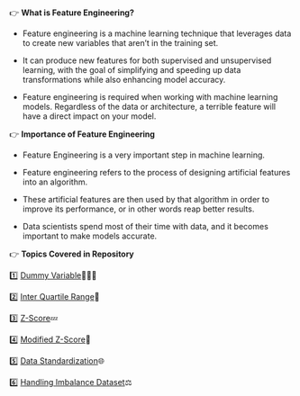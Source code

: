 👉 **What is Feature Engineering?**

- Feature engineering is a machine learning technique that leverages data to create new variables that aren’t in the training set.

- It can produce new features for both supervised and unsupervised learning, with the goal of simplifying and speeding up data transformations while also enhancing model accuracy. 

- Feature engineering is required when working with machine learning models. Regardless of the data or architecture, a terrible feature will have a direct impact on your model.

👉 **Importance of Feature Engineering**

- Feature Engineering is a very important step in machine learning.

- Feature engineering refers to the process of designing artificial features into an algorithm.

- These artificial features are then used by that algorithm in order to improve its performance, or in other words reap better results.

- Data scientists spend most of their time with data, and it becomes important to make models accurate.

👉 **Topics Covered in Repository**

1️⃣ [Dummy Variable](https://www.kaggle.com/code/themrityunjaypathak/dummy-variable)🧑‍🤝‍🧑

2️⃣ [Inter Quartile Range](https://www.kaggle.com/code/themrityunjaypathak/removing-outlier-from-data-using-iqr)🪬

3️⃣ [Z-Score](https://www.kaggle.com/code/themrityunjaypathak/removing-outlier-from-data-using-zscore)💤

4️⃣ [Modified Z-Score](https://www.kaggle.com/code/themrityunjaypathak/removing-outlier-from-data-using-modified-zscore)🔧

5️⃣ [Data Standardization](https://www.kaggle.com/code/themrityunjaypathak/data-standardization)🌐

6️⃣ [Handling Imbalance Dataset](https://www.kaggle.com/code/themrityunjaypathak/handling-imbalance-dataset)⚖️
